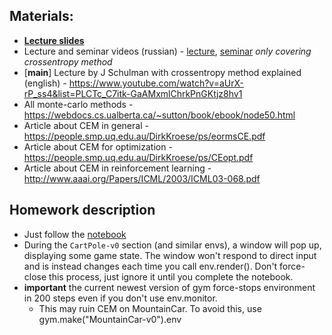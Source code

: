 ## Materials:
* [__Lecture slides__](https://docviewer.yandex.ru/?url=ya-disk-public%3A%2F%2FG3IXcG62RwNUGSSos%2BuGhtgXNfsBjP9RxUtUfgCffIk%3D%3A%2Flecture1.pdf&name=lecture1.pdf&c=58a61ec9256c)
* Lecture and seminar videos (russian) - [lecture](https://yadi.sk/i/5yf_4oGI3EDJhJ), [seminar](https://yadi.sk/i/dPsWYMK13EDJj7) _only covering crossentropy method_
* [__main__] Lecture by J Schulman with crossentropy method explained (english) - https://www.youtube.com/watch?v=aUrX-rP_ss4&list=PLCTc_C7itk-GaAMxmlChrkPnGKtjz8hv1
* All monte-carlo methods - https://webdocs.cs.ualberta.ca/~sutton/book/ebook/node50.html
* Article about CEM in general - https://people.smp.uq.edu.au/DirkKroese/ps/eormsCE.pdf
* Article about CEM for optimization - https://people.smp.uq.edu.au/DirkKroese/ps/CEopt.pdf
* Article about CEM in reinforcement learning - http://www.aaai.org/Papers/ICML/2003/ICML03-068.pdf

## Homework description
* Just follow the [notebook](https://github.com/yandexdataschool/Practical_RL/blob/master/week1/crossentropy_method.ipynb)
* During the `CartPole-v0` section (and similar envs), a window will pop up, displaying some game state. The window won't respond to direct input and is instead changes each time you call env.render(). Don't force-close this process, just ignore it until you complete the notebook.
* __important__ the current newest version of gym force-stops environment in 200 steps even if you don't use env.monitor.
  * This may ruin CEM on MountainCar. To avoid this, use gym.make("MountainCar-v0").env
